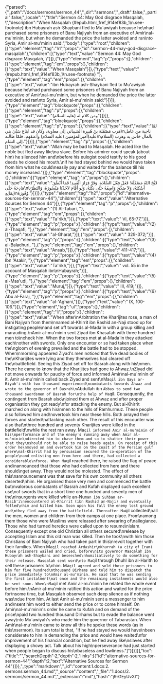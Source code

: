 {"parsed":{"_path":"/docs/sermons/sermon_44","_dir":"sermons","_draft":false,"_partial":false,"_locale":"","title":"Sermon 44:  May God disgrace Masqalah, \\","description":"When Masqalah {#epub.html_fref_914ef83b_1\n.see-footnote} ibn Hubayrah ash-Shaybani fled to Mu'awiyah because he\nhad purchased some prisoners of Banu Najiyah from an executive of Amir\nal-mu'minin, but when he demanded the price the latter avoided and ran\nto Syria, Amir al-mu'minin said:","body":{"type":"root","children":[{"type":"element","tag":"h1","props":{"id":"sermon-44-may-god-disgrace-masqalah"},"children":[{"type":"text","value":"Sermon 44:  May God disgrace Masqalah, \\"}]},{"type":"element","tag":"p","props":{},"children":[{"type":"element","tag":"em","props":{},"children":[{"type":"text","value":"When Masqalah"}]},{"type":"text","value":" {#epub.html_fref_914ef83b_1\n.see-footnote} "},{"type":"element","tag":"em","props":{},"children":[{"type":"text","value":"ibn Hubayrah ash-Shaybani fled to Mu'awiyah because he\nhad purchased some prisoners of Banu Najiyah from an executive of Amir\nal-mu'minin, but when he demanded the price the latter avoided and ran\nto Syria, Amir al-mu'minin said:"}]}]},{"type":"element","tag":"blockquote","props":{},"children":[{"type":"element","tag":"p","props":{},"children":[{"type":"text","value":"ومن كلام له (عليه السلام)"}]}]},{"type":"element","tag":"blockquote","props":{},"children":[{"type":"element","tag":"p","props":{},"children":[{"type":"text","value":"لمّا هرب مَصْقَلة بنُ هُبيرة الشيباني إلى معاوية، وكان قد ابتاع سَبْيَ بني\nناجية من عامل أميرالمؤمنين (عليه السلام) وأعتقهم، فلمّا طالبه(عليه\nالسلام) بالمال خاس به وهرب إلى الشام،"}]}]},{"type":"element","tag":"p","props":{},"children":[{"type":"text","value":"Allah may be bad to Masqalah. He acted like the noble but fled away like\na slave. Before his admirer could speak (about him) he silenced him and\nbefore his eulogist could testify to his good deeds he closed his mouth.\nIf he had stayed behind we would have taken from him what he could\neasily pay and waited for the balance till his money increased."}]},{"type":"element","tag":"blockquote","props":{},"children":[{"type":"element","tag":"p","props":{},"children":[{"type":"text","value":"قَبَّحَ اللهُ مَصْقَلَةَ! فَعَلَ فِعْلَ السَّادَةِ، وَفَرَّ فِرَارَ الْعَبِيدِ! فَمَا أَنْطَقَ مَادِحَهُ حَتَّى\nأَسْكَتَهُ، وَلاَ صَدَّقَ وَاصِفَهُ حَتَّى بَكَّتَهُ، وَلَو أَقَامَ لاَخَذْنَا مَيْسُورَهُ، وَانْتَظَرْنا بِمَالِهِ\nوُفُورَهُ."}]}]},{"type":"element","tag":"h2","props":{"id":"alternative-sources-for-sermon-44"},"children":[{"type":"text","value":"Alternative Sources for Sermon 44"}]},{"type":"element","tag":"p","props":{},"children":[{"type":"text","value":"(1) Al-Tabari, "},{"type":"element","tag":"em","props":{},"children":[{"type":"text","value":"Ta'rikh,"}]},{"type":"text","value":" VI, 65-77,"}]},{"type":"element","tag":"p","props":{},"children":[{"type":"text","value":"(2) al-Thaqafi, "},{"type":"element","tag":"em","props":{},"children":[{"type":"text","value":"al-Gharat,"}]},{"type":"text","value":" 329-372;"}]},{"type":"element","tag":"p","props":{},"children":[{"type":"text","value":"(3) al-Baladhuri, "},{"type":"element","tag":"em","props":{},"children":[{"type":"text","value":"Ansab,"}]},{"type":"text","value":" 411-417;"}]},{"type":"element","tag":"p","props":{},"children":[{"type":"text","value":"(4) Ibn 'Asakir, "},{"type":"element","tag":"em","props":{},"children":[{"type":"text","value":"Ta'rikh,"}]},{"type":"text","value":" vol. 55 in the account of Masqalah ibn\nHubayrah;"}]},{"type":"element","tag":"p","props":{},"children":[{"type":"text","value":"(5) al-Mas'udi, "},{"type":"element","tag":"em","props":{},"children":[{"type":"text","value":"Muruj,"}]},{"type":"text","value":" III, 419;"}]},{"type":"element","tag":"p","props":{},"children":[{"type":"text","value":"(6) Abu al-Faraj, "},{"type":"element","tag":"em","props":{},"children":[{"type":"text","value":"al-'Aghani,"}]},{"type":"text","value":" IX, 100-106."}]},{"type":"element","tag":"ul","props":{},"children":[{"type":"element","tag":"li","props":{},"children":[{"type":"text","value":"When after\nArbitration the Kharijites rose, a man of Bani Najiyah from them\nnamed al-Khirrit ibn Rashid an-Naji stood up for instigating people\nand set off towards al-Mada'in with a group killing and marauding.\nAmir al-mu'minin sent Ziyad ibn Khasafah with three hundred men to\ncheck him. When the two forces met at al-Mada'in they attacked each\nother with swords. Only one encounter or so had taken place when the\ngloom of evening prevailed and the battle had to be stopped. When\nmorning appeared Ziyad's men noticed that five dead bodies of the\nKharijites were lying and they themselves had cleared off the\nbattlefield. Seeing this Ziyad set off for Basrah along with his\nmen. There he came to know that the Kharijites had gone to Ahwaz.\nZiyad did not move onwards for paucity of force and informed Amir\nal-mu'minin of it. Amir al-mu'minin called back Ziyad and sent\nMa`qil ibn Qays ar-Riyah'i with two thousand experienced\ncombatants towards Ahwaz and wrote to the governor of Basrah\n`Abdullah ibn `Abbas to send two thousand swordsmen of Basrah for\nthe help of Ma`qil. Consequently, the contingent from Basrah also\njoined them at Ahwaz and after proper organisation they got ready\nfor attacking the enemy. But al-Khirrit marched on along with his\nmen to the hills of Ramhurmuz. These people also followed him and\novertook him near these hills. Both arrayed their forces and started\nattacking each other. The result of this encounter was also that\nthree hundred and seventy Kharijites were killed in the battlefield\nwhile the rest ran away. Ma`qil informed Amir al-mu'minin of his\nperformance and of the enemy's running away when Amir al-mu'minin\ndirected him to chase them and so to shatter their power that they\nshould not be able to raise heads again. On receipt of this order he\nmoved on and overtook him on the coast of the Persian gulf where\nal-Khirrit had by persuasion secured the co-operation of the people\nand enlisting men from here and there, had collected a considerable\nforce. When Ma`qil reached there, he raised the flag of peace and\nannounced that those who had collected from here and there should\nget away. They would not be molested. The effect of this\nannouncement was that save for his own community all others deserted\nhim. He organised those very men and commenced the battle but\nvalorous combatants of Basrah and Kufah displayed such excellent use\nof swords that in a short time one hundred and seventy men of the\ninsurgents were killed while an-Nu`man ibn Suhban ar-Rasib'i\nencountered al-Khirrit (ibn Rashid an-Naji) and eventually felled\nhim and killed him. Soon upon his fall the enemy lost ground and\nthey fled away from the battlefield. Thereafter Ma`qil collected\nall the men, women and children from their camps at one place. From\namong them those who were Muslims were released after swearing of\nallegiance. Those who had turned heretics were called upon to resume\nIslam. Consequently except one old Christian all others secured\nrelease by accepting Islam and this old man was killed. Then he took\nwith him those Christians of Bani Najiyah who had taken part in this\nrevolt together with their families. When Ma`qil reached Ardashir\nKhurrah (a city of Iran) these prisoners wailed and cried, before\nits governor Masqalah ibn Hubayrah ash-Shaybani and beseeched\nhumiliatively to do something for their release. Masqalah sent word\nto Ma`qil through Dhuhl ibn al-Harith to sell these prisoners to\nhim. Ma`qil agreed and sold those prisoners to him for five hundred\nthousand Dirhams and told him to dispatch the price immediately to\nAmir al-mu'minin. He said that he was sending the first instalment\nat once and the remaining instalments would also be sent soon. When\nMa`qil met Amir al-mu'minin he related the whole event before him.\nAmir al-mu'minin ratified this action and waited for the price for\nsome time, but Masqalah observed such deep silence as if nothing was\ndue from him. At last Amir al-mu'minin sent a messenger to him and\nsent him word to either send the price or to come himself. On Amir\nal-mu'minin's order he came to Kufah and on demand of the price\npaid two hundred thousand Dirhams but to evade the balance went away\nto Mu`awiyah's who made him the governor of Tabarastan. When Amir\nal-mu'minin came to know all this he spoke these words (as in this\nsermon). Its sum total is that, \"If he had stayed we would have\nbeen considerate to him in demanding the price and would have waited\nfor improvement of his financial condition, but he fled away like\nslaves after displaying a showy act. Talk about his high\nperseverance had just started when people began to discuss his\nbaseless and lowliness.\"]"}]}]}],"toc":{"title":"","searchDepth":2,"depth":2,"links":[{"id":"alternative-sources-for-sermon-44","depth":2,"text":"Alternative Sources for Sermon 44"}]}},"_type":"markdown","_id":"content:1.docs:2. sermons:sermon_44.md","_source":"content","_file":"1.docs/2. sermons/sermon_44.md","_extension":"md"},"hash":"j9rGEyUvXI"}